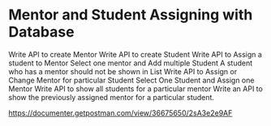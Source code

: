 <h1> Mentor and Student Assigning with Database </h1>
Write API to create Mentor
Write API to create Student
Write API to Assign a student to Mentor
Select one mentor and Add multiple Student 
A student who has a mentor should not be shown in List
Write API to Assign or Change Mentor for particular Student
Select One Student and Assign one Mentor
Write API to show all students for a particular mentor
Write an API to show the previously assigned mentor for a particular student.


https://documenter.getpostman.com/view/36675650/2sA3e2e9AF
